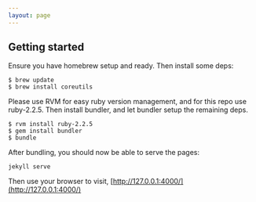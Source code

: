 ```yaml
---
layout: page
---
```


## Getting started

Ensure you have homebrew setup and ready. Then install some deps:

```
$ brew update
$ brew install coreutils
```

Please use RVM for easy ruby version management, and for this repo use
ruby-2.2.5. Then install bundler, and let bundler setup the
remaining deps.

```
$ rvm install ruby-2.2.5
$ gem install bundler
$ bundle
```

After bundling, you should now be able to serve the pages:

```
jekyll serve
```

Then use your browser to visit, [http://127.0.0.1:4000/](http://127.0.0.1:4000/)
